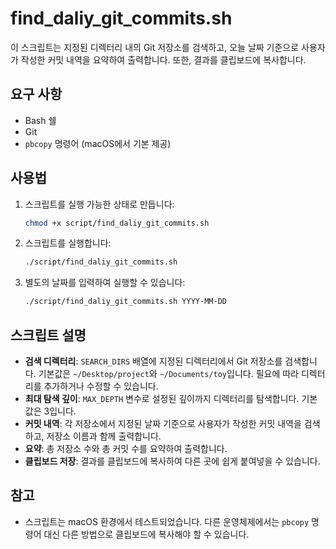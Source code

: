 # find_daliy_git_commits.sh

이 스크립트는 지정된 디렉터리 내의 Git 저장소를 검색하고, 오늘 날짜 기준으로 사용자가 작성한 커밋 내역을 요약하여 출력합니다. 또한, 결과를 클립보드에 복사합니다.

## 요구 사항

- Bash 쉘
- Git
- `pbcopy` 명령어 (macOS에서 기본 제공)

## 사용법

1. 스크립트를 실행 가능한 상태로 만듭니다:

   ```bash
   chmod +x script/find_daliy_git_commits.sh
   ```

2. 스크립트를 실행합니다:

   ```bash
   ./script/find_daliy_git_commits.sh
   ```

3. 별도의 날짜를 입력하여 실행할 수 있습니다:

   ```bash
   ./script/find_daliy_git_commits.sh YYYY-MM-DD
   ```

## 스크립트 설명

- **검색 디렉터리**: `SEARCH_DIRS` 배열에 지정된 디렉터리에서 Git 저장소를 검색합니다. 기본값은 `~/Desktop/project`와 `~/Documents/toy`입니다. 필요에 따라 디렉터리를 추가하거나 수정할 수 있습니다.
- **최대 탐색 깊이**: `MAX_DEPTH` 변수로 설정된 깊이까지 디렉터리를 탐색합니다. 기본값은 3입니다.
- **커밋 내역**: 각 저장소에서 지정된 날짜 기준으로 사용자가 작성한 커밋 내역을 검색하고, 저장소 이름과 함께 출력합니다.
- **요약**: 총 저장소 수와 총 커밋 수를 요약하여 출력합니다.
- **클립보드 저장**: 결과를 클립보드에 복사하여 다른 곳에 쉽게 붙여넣을 수 있습니다.

## 참고

- 스크립트는 macOS 환경에서 테스트되었습니다. 다른 운영체제에서는 `pbcopy` 명령어 대신 다른 방법으로 클립보드에 복사해야 할 수 있습니다.
